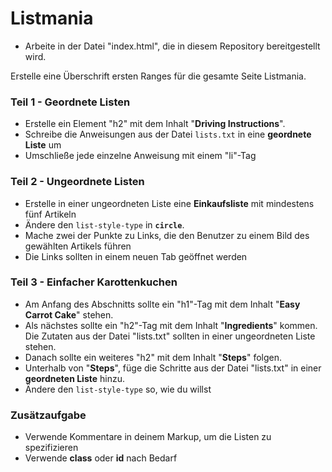 # Listmania
- Arbeite in der Datei "index.html", die in diesem Repository bereitgestellt wird.

Erstelle eine Überschrift ersten Ranges für die gesamte Seite Listmania.

### Teil 1 - Geordnete Listen

- Erstelle ein Element "h2" mit dem Inhalt "**Driving Instructions**".
- Schreibe die Anweisungen aus der Datei `lists.txt` in eine **geordnete Liste** um
- Umschließe jede einzelne Anweisung mit einem "li"-Tag

### Teil 2 - Ungeordnete Listen

- Erstelle in einer ungeordneten Liste eine **Einkaufsliste** mit mindestens fünf Artikeln
- Ändere den `list-style-type` in **`circle`**.
- Mache zwei der Punkte zu Links, die den Benutzer zu einem Bild des gewählten Artikels führen
- Die Links sollten in einem neuen Tab geöffnet werden

### Teil 3 - Einfacher Karottenkuchen

- Am Anfang des Abschnitts sollte ein "h1"-Tag mit dem Inhalt "**Easy Carrot Cake**" stehen.
- Als nächstes sollte ein "h2"-Tag mit dem Inhalt "**Ingredients**" kommen. Die Zutaten aus der Datei "lists.txt" sollten in einer ungeordneten Liste stehen.
- Danach sollte ein weiteres "h2" mit dem Inhalt "**Steps**" folgen.
- Unterhalb von "**Steps**", füge die Schritte aus der Datei "lists.txt" in einer **geordneten Liste** hinzu.
- Ändere den `list-style-type` so, wie du willst

### Zusätzaufgabe

- Verwende Kommentare in deinem Markup, um die Listen zu spezifizieren
- Verwende **class** oder **id** nach Bedarf
